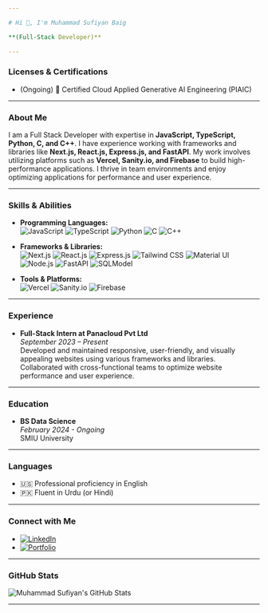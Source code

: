 ```yaml
---

# Hi 👋, I'm Muhammad Sufiyan Baig

**(Full-Stack Developer)**

---
```


### Licenses & Certifications

- (Ongoing) 🏅 Certified Cloud Applied Generative AI Engineering (PIAIC)

---

### About Me

I am a Full Stack Developer with expertise in **JavaScript, TypeScript, Python, C, and C++**. I have experience working with frameworks and libraries like **Next.js, React.js, Express.js, and FastAPI**. My work involves utilizing platforms such as **Vercel, Sanity.io, and Firebase** to build high-performance applications. I thrive in team environments and enjoy optimizing applications for performance and user experience.

---

### Skills & Abilities

- **Programming Languages:**  
  ![JavaScript](https://img.shields.io/badge/-JavaScript-F7DF1E?style=flat&logo=JavaScript&logoColor=black) 
  ![TypeScript](https://img.shields.io/badge/-TypeScript-007ACC?style=flat&logo=TypeScript&logoColor=white) 
  ![Python](https://img.shields.io/badge/-Python-3776AB?style=flat&logo=Python&logoColor=white) 
  ![C](https://img.shields.io/badge/-C-A8B9CC?style=flat&logo=C&logoColor=black) 
  ![C++](https://img.shields.io/badge/-C++-00599C?style=flat&logo=C%2B%2B&logoColor=white)

- **Frameworks & Libraries:**  
  ![Next.js](https://img.shields.io/badge/-Next.js-000000?style=flat&logo=Next.js&logoColor=white) 
  ![React.js](https://img.shields.io/badge/-React.js-61DAFB?style=flat&logo=React&logoColor=black) 
  ![Express.js](https://img.shields.io/badge/-Express.js-000000?style=flat&logo=Express&logoColor=white) 
  ![Tailwind CSS](https://img.shields.io/badge/-Tailwind%20CSS-38B2AC?style=flat&logo=Tailwind-CSS&logoColor=white) 
  ![Material UI](https://img.shields.io/badge/-Material--UI-0081CB?style=flat&logo=Material-UI&logoColor=white) 
  ![Node.js](https://img.shields.io/badge/-Node.js-339933?style=flat&logo=Node.js&logoColor=white) 
  ![FastAPI](https://img.shields.io/badge/-FastAPI-009688?style=flat&logo=FastAPI&logoColor=white) 
  ![SQLModel](https://img.shields.io/badge/-SQLModel-4479A1?style=flat&logo=SQL&logoColor=white)

- **Tools & Platforms:**  
  ![Vercel](https://img.shields.io/badge/-Vercel-000000?style=flat&logo=Vercel&logoColor=white) 
  ![Sanity.io](https://img.shields.io/badge/-Sanity.io-F03E2F?style=flat&logo=Sanity&logoColor=white) 
  ![Firebase](https://img.shields.io/badge/-Firebase-FFCA28?style=flat&logo=Firebase&logoColor=black)

---

### Experience

- **Full-Stack Intern at Panacloud Pvt Ltd**  
  *September 2023 – Present*  
  Developed and maintained responsive, user-friendly, and visually appealing websites using various frameworks and libraries. Collaborated with cross-functional teams to optimize website performance and user experience.

---

### Education

- **BS Data Science**  
  *February 2024 - Ongoing*  
  SMIU University

---

### Languages

- 🇺🇸 Professional proficiency in English
- 🇵🇰 Fluent in Urdu (or Hindi)

---

### Connect with Me

- [![LinkedIn](https://img.shields.io/badge/-LinkedIn-0077B5?style=flat&logo=LinkedIn&logoColor=white)](https://linkedin.com/in/muhammadsufiyanbaig)
- [![Portfolio](https://img.shields.io/badge/-Portfolio-000000?style=flat&logo=Vercel&logoColor=white)](https://muhammadsufiyanbaig.vercel.app)

---

### GitHub Stats

![Muhammad Sufiyan's GitHub Stats](https://github-readme-stats.vercel.app/api?username=MuhammadSufiyanBaig&show_icons=true&theme=radical)

---
